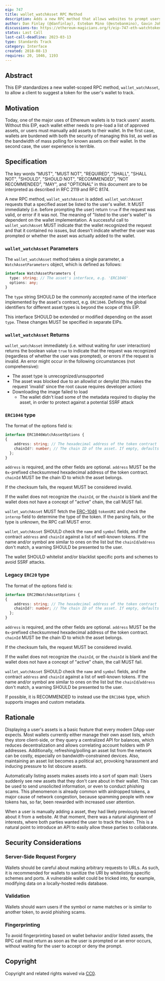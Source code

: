 ```yaml
---
eip: 747
title: wallet_watchAsset RPC Method
description: Adds a new RPC method that allows websites to prompt users to watch an asset
author: Dan Finlay (@danfinlay), Esteban Mino (@estebanmino), Gavin John (@Pandapip1)
discussions-to: https://ethereum-magicians.org/t/eip-747-eth-watchtoken/1048
status: Last Call
last-call-deadline: 2023-03-13
type: Standards Track
category: Interface
created: 2018-08-13
requires: 20, 1046, 1193
---
```


## Abstract

This EIP standardizes a new wallet-scoped RPC method, `wallet_watchAsset`, to allow a client to suggest a token for the user's wallet to track.

## Motivation

Today, one of the major uses of Ethereum wallets is to track users' assets.
Without this EIP, each wallet either needs to pre-load a list of approved assets, or users must manually add assets to their wallet.
In the first case, wallets are burdened with both the security of managing this list, as well as the bandwidth of mass polling for known assets on their wallet.
In the second case, the user experience is terrible.

## Specification

The key words "MUST", "MUST NOT", "REQUIRED", "SHALL", "SHALL NOT", "SHOULD", "SHOULD NOT", "RECOMMENDED", "NOT RECOMMENDED", "MAY", and "OPTIONAL" in this document are to be interpreted as described in RFC 2119 and RFC 8174.

A new RPC method, `wallet_watchAsset` is added. `wallet_watchAsset` requests that a specified asset be listed to the user's wallet. It MUST immediately (i.e. before prompting the user) return `true` if the request was valid, or error if it was not. The meaning of "listed to the user's wallet" is dependent on the wallet implementation. A successful call to `wallet_watchAsset` MUST indicate that the wallet recognized the request and that it contained no issues, but doesn't indicate whether the user was prompted or whether the asset was actually added to the wallet.

### `wallet_watchAsset` Parameters

The `wallet_watchAsset` method takes a single parameter, a `WatchAssetParameters` object, which is defined as follows:
 
```typescript
interface WatchAssetParameters {
  type: string; // The asset's interface, e.g. 'ERC1046'
  options: any;
}
```

The `type` string SHOULD be the commonly accepted name of the interface implemented by the asset's contract, e.g. `ERC1046`. Defining the global identifiers for different asset types is beyond the scope of this EIP.

This interface SHOULD be extended or modified depending on the asset `type`. These changes MUST be specified in separate EIPs.

### `wallet_watchAsset` Returns

`wallet_watchAsset` immediately (i.e. without waiting for user interaction) returns the boolean value `true` to indicate that the request was recognized (regardless of whether the user was prompted), or errors if the request is invalid. An error might occur in the following circumstances (not comprehensive):

- The asset type is unrecognized/unsupported
- The asset was blocked due to an allowlist or denylist (this makes the request 'invalid' since the root cause requires developer action)
- Downloading the image failed to load
  - The wallet didn't load some of the metadata required to display the asset, in order to protect against a potential SSRF attack

### `ERC1046` type

The format of the options field is:

```typescript
interface ERC1046WatchAssetOptions {
{
    address: string; // The hexadecimal address of the token contract
    chainId?: number; // The chain ID of the asset. If empty, defaults to the current chain ID.
  };
}
```

`address` is required, and the other fields are optional. `address` MUST be the `0x`-prefixed checksummed hexadecimal address of the token contract. `chainId` MUST be the chain ID to which the asset belongs.

If the checksum fails, the request MUST be considered invalid.

If the wallet does not recognize the `chainId`, or the `chainId` is blank and the wallet does not have a concept of "active" chain, the call MUST fail.

`wallet_watchAsset` MUST fetch the [ERC-1046](./eip-1046.md) `tokenURI` and check the `interop` field to determine the type of the token. If the parsing fails, or the type is unknown, the RPC call MUST error.

`wallet_watchAsset` SHOULD check the `name` and `symbol` fields, and the contract `address` and `chainId` against a list of well-known tokens. If the name and/or symbol are similar to ones on the list but the `chainId`/`address` don't match, a warning SHOULD be presented to the user.

The wallet SHOULD whitelist and/or blacklist specific ports and schemes to avoid SSRF attacks.

### Legacy `ERC20` type

The format of the options field is:

```typescript
interface ERC20WatchAssetOptions {
{
    address: string; // The hexadecimal address of the token contract
    chainId?: number; // The chain ID of the asset. If empty, defaults to the current chain ID.
  };
}
```

`address` is required, and the other fields are optional. `address` MUST be the `0x`-prefixed checksummed hexadecimal address of the token contract. `chainId` MUST be the chain ID to which the asset belongs.

If the checksum fails, the request MUST be considered invalid.

If the wallet does not recognize the `chainId`, or the `chainId` is blank and the wallet does not have a concept of "active" chain, the call MUST fail.

`wallet_watchAsset` SHOULD check the `name` and `symbol` fields, and the contract `address` and `chainId` against a list of well-known tokens. If the name and/or symbol are similar to ones on the list but the `chainId`/`address` don't match, a warning SHOULD be presented to the user.

If possible, it is RECOMMENDED to instead use the `ERC1046` type, which supports images and custom metadata.

## Rationale

Displaying a user's assets is a basic feature that every modern DApp user expects. Most wallets currently either manage their own asset lists, which they store client-side, or they query a centralized API for balances, which reduces decentralization and allows correlating account holders with IP addresses. Additionally, refreshing/polling an asset list from the network can be costly, especially on bandwidth-constrained devices. Also, maintaining an asset list becomes a political act, provoking harassment and inducing pressure to list obscure assets.

Automatically listing assets makes assets into a sort of spam mail: Users suddenly see new assets that they don't care about in their wallet. This can be used to send unsolicited information, or even to conduct phishing scams. This phenomenon is already common with airdropped tokens, a major cause of network congestion, because spamming people with new tokens has, so far, been rewarded with increased user attention.

When a user is manually adding a asset, they had likely previously learned about it from a website. At that moment, there was a natural alignment of interests, where both parties wanted the user to track the token. This is a natural point to introduce an API to easily allow these parties to collaborate.

## Security Considerations

### Server-Side Request Forgery

Wallets should be careful about making arbitrary requests to URLs. As such, it is recommended for wallets to sanitize the URI by whitelisting specific schemes and ports. A vulnerable wallet could be tricked into, for example, modifying data on a locally-hosted redis database.

### Validation

Wallets should warn users if the symbol or name matches or is similar to another token, to avoid phishing scams.

### Fingerprinting

To avoid fingerprinting based on wallet behavior and/or listed assets, the RPC call must return as soon as the user is prompted or an error occurs, without waiting for the user to accept or deny the prompt.

## Copyright

Copyright and related rights waived via [CC0](../LICENSE.md).

